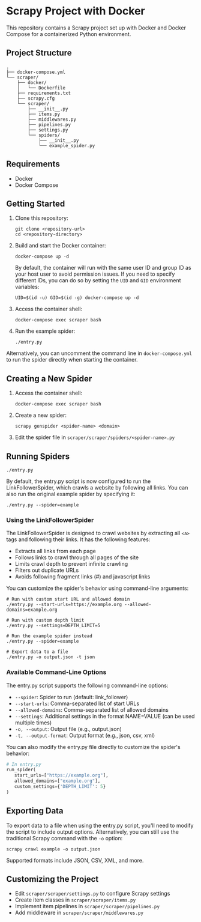 # Scrapy Project with Docker

This repository contains a Scrapy project set up with Docker and Docker Compose for a containerized Python environment.

## Project Structure

```
.
├── docker-compose.yml
└── scraper/
    ├── docker/
    │   └── Dockerfile
    ├── requirements.txt
    ├── scrapy.cfg
    └── scraper/
        ├── __init__.py
        ├── items.py
        ├── middlewares.py
        ├── pipelines.py
        ├── settings.py
        └── spiders/
            ├── __init__.py
            └── example_spider.py
```

## Requirements

- Docker
- Docker Compose

## Getting Started

1. Clone this repository:
   ```
   git clone <repository-url>
   cd <repository-directory>
   ```

2. Build and start the Docker container:
   ```
   docker-compose up -d
   ```

   By default, the container will run with the same user ID and group ID as your host user to avoid permission issues.
   If you need to specify different IDs, you can do so by setting the `UID` and `GID` environment variables:
   ```
   UID=$(id -u) GID=$(id -g) docker-compose up -d
   ```

3. Access the container shell:
   ```
   docker-compose exec scraper bash
   ```

4. Run the example spider:
   ```
   ./entry.py
   ```

Alternatively, you can uncomment the command line in `docker-compose.yml` to run the spider directly when starting the container.

## Creating a New Spider

1. Access the container shell:
   ```
   docker-compose exec scraper bash
   ```

2. Create a new spider:
   ```
   scrapy genspider <spider-name> <domain>
   ```

3. Edit the spider file in `scraper/scraper/spiders/<spider-name>.py`

## Running Spiders

```
./entry.py
```

By default, the entry.py script is now configured to run the LinkFollowerSpider, which crawls a website by following all
links. You can also run the original example spider by specifying it:

```
./entry.py --spider=example
```

### Using the LinkFollowerSpider

The LinkFollowerSpider is designed to crawl websites by extracting all `<a>` tags and following their links. It has the
following features:

- Extracts all links from each page
- Follows links to crawl through all pages of the site
- Limits crawl depth to prevent infinite crawling
- Filters out duplicate URLs
- Avoids following fragment links (#) and javascript links

You can customize the spider's behavior using command-line arguments:

```
# Run with custom start URL and allowed domain
./entry.py --start-urls=https://example.org --allowed-domains=example.org

# Run with custom depth limit
./entry.py --settings=DEPTH_LIMIT=5

# Run the example spider instead
./entry.py --spider=example

# Export data to a file
./entry.py -o output.json -t json
```

### Available Command-Line Options

The entry.py script supports the following command-line options:

- `--spider`: Spider to run (default: link_follower)
- `--start-urls`: Comma-separated list of start URLs
- `--allowed-domains`: Comma-separated list of allowed domains
- `--settings`: Additional settings in the format NAME=VALUE (can be used multiple times)
- `-o, --output`: Output file (e.g., output.json)
- `-t, --output-format`: Output format (e.g., json, csv, xml)

You can also modify the entry.py file directly to customize the spider's behavior:

```python
# In entry.py
run_spider(
   start_urls=["https://example.org"],
   allowed_domains=["example.org"],
   custom_settings={'DEPTH_LIMIT': 5}
)
```

## Exporting Data

To export data to a file when using the entry.py script, you'll need to modify the script to include output options.
Alternatively, you can still use the traditional Scrapy command with the `-o` option:

```
scrapy crawl example -o output.json
```

Supported formats include JSON, CSV, XML, and more.

## Customizing the Project

- Edit `scraper/scraper/settings.py` to configure Scrapy settings
- Create item classes in `scraper/scraper/items.py`
- Implement item pipelines in `scraper/scraper/pipelines.py`
- Add middleware in `scraper/scraper/middlewares.py`
